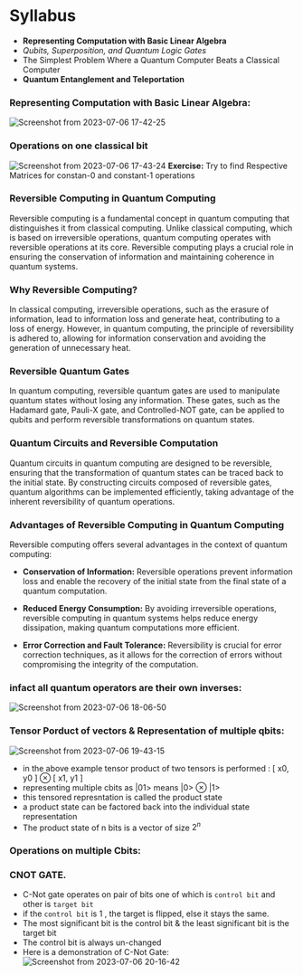 # Syllabus

- **Representing Computation with Basic Linear Algebra**
- *Qubits, Superposition, and Quantum Logic Gates*
- The Simplest Problem Where a Quantum Computer Beats a Classical Computer
- **Quantum Entanglement and Teleportation**

### Representing Computation with Basic Linear Algebra:
![Screenshot from 2023-07-06 17-42-25](https://github.com/chanakyavasantha/learnQuantumComputing/assets/93817654/fc43a298-ec11-4529-889c-7955781a26ca)



### Operations on one classical bit
![Screenshot from 2023-07-06 17-43-24](https://github.com/chanakyavasantha/learnQuantumComputing/assets/93817654/8846bc70-f7ca-4521-bc7b-f0584bb73041)
**Exercise:** Try to find Respective Matrices for constan-0 and constant-1 operations  

### Reversible Computing in Quantum Computing

Reversible computing is a fundamental concept in quantum computing that distinguishes it from classical computing. Unlike classical computing, which is based on irreversible operations, quantum computing operates with reversible operations at its core. Reversible computing plays a crucial role in ensuring the conservation of information and maintaining coherence in quantum systems.

### Why Reversible Computing?

In classical computing, irreversible operations, such as the erasure of information, lead to information loss and generate heat, contributing to a loss of energy. However, in quantum computing, the principle of reversibility is adhered to, allowing for information conservation and avoiding the generation of unnecessary heat.

### Reversible Quantum Gates

In quantum computing, reversible quantum gates are used to manipulate quantum states without losing any information. These gates, such as the Hadamard gate, Pauli-X gate, and Controlled-NOT gate, can be applied to qubits and perform reversible transformations on quantum states.

### Quantum Circuits and Reversible Computation

Quantum circuits in quantum computing are designed to be reversible, ensuring that the transformation of quantum states can be traced back to the initial state. By constructing circuits composed of reversible gates, quantum algorithms can be implemented efficiently, taking advantage of the inherent reversibility of quantum operations.

### Advantages of Reversible Computing in Quantum Computing

Reversible computing offers several advantages in the context of quantum computing:

- **Conservation of Information:** Reversible operations prevent information loss and enable the recovery of the initial state from the final state of a quantum computation.

- **Reduced Energy Consumption:** By avoiding irreversible operations, reversible computing in quantum systems helps reduce energy dissipation, making quantum computations more efficient.

- **Error Correction and Fault Tolerance:** Reversibility is crucial for error correction techniques, as it allows for the correction of errors without compromising the integrity of the computation.
### infact all quantum operators are their own inverses:
![Screenshot from 2023-07-06 18-06-50](https://github.com/chanakyavasantha/learnQuantumComputing/assets/93817654/36a1c996-b9c3-4b3b-be8f-536697373290)

### Tensor Porduct of vectors & Representation of multiple qbits:
![Screenshot from 2023-07-06 19-43-15](https://github.com/chanakyavasantha/learnQuantumComputing/assets/93817654/ba715d1c-8be3-422a-903b-f8ea0147a82f)
- in the above example tensor product of two tensors is performed : [ x0, y0 ] ⊗ [ x1, y1 ]
- representing multiple cbits as |01> means |0> ⊗ |1>
- this tensored represntation is called the product state
- a product state can be factored back into the individual state representation
- The product state of n bits is a vector of size $2^n$

### Operations on multiple Cbits:
### **CNOT GATE**.
- C-Not gate operates on pair of bits one of which is `control bit` and other is `target bit`
- if the `control bit` is 1 , the target is flipped, else it stays the same.
- The most significant bit is the control bit & the least significant bit is the target bit
- The control bit is always un-changed
- Here is a demonstration of C-Not Gate:
![Screenshot from 2023-07-06 20-16-42](https://github.com/chanakyavasantha/learnQuantumComputing/assets/93817654/b510512f-b54a-4269-bce9-2a00ed6bc1f1)



